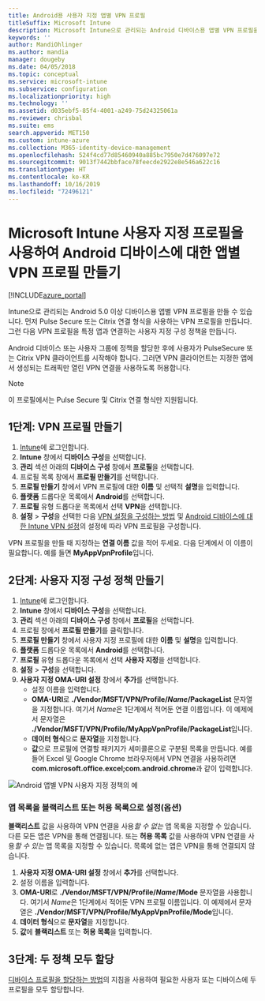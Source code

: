 ```yaml
---
title: Android용 사용자 지정 앱별 VPN 프로필
titleSuffix: Microsoft Intune
description: Microsoft Intune으로 관리되는 Android 디바이스용 앱별 VPN 프로필을 만드는 방법을 알아봅니다.
keywords: ''
author: MandiOhlinger
ms.author: mandia
manager: dougeby
ms.date: 04/05/2018
ms.topic: conceptual
ms.service: microsoft-intune
ms.subservice: configuration
ms.localizationpriority: high
ms.technology: ''
ms.assetid: d035ebf5-85f4-4001-a249-75d24325061a
ms.reviewer: chrisbal
ms.suite: ems
search.appverid: MET150
ms.custom: intune-azure
ms.collection: M365-identity-device-management
ms.openlocfilehash: 524f4cd77d85460940a885bc7950e7d476097e72
ms.sourcegitcommit: 9013f7442bbface78feecde2922e8e546a622c16
ms.translationtype: HT
ms.contentlocale: ko-KR
ms.lasthandoff: 10/16/2019
ms.locfileid: "72496121"
---
```

# <a name="use-a-microsoft-intune-custom-profile-to-create-a-per-app-vpn-profile-for-android-devices"></a>Microsoft Intune 사용자 지정 프로필을 사용하여 Android 디바이스에 대한 앱별 VPN 프로필 만들기

[!INCLUDE[azure_portal](../includes/azure_portal.md)]

Intune으로 관리되는 Android 5.0 이상 디바이스용 앱별 VPN 프로필을 만들 수 있습니다. 먼저 Pulse Secure 또는 Citrix 연결 형식을 사용하는 VPN 프로필을 만듭니다. 그런 다음 VPN 프로필을 특정 앱과 연결하는 사용자 지정 구성 정책을 만듭니다.

Android 디바이스 또는 사용자 그룹에 정책을 할당한 후에 사용자가 PulseSecure 또는 Citrix VPN 클라이언트를 시작해야 합니다. 그러면 VPN 클라이언트는 지정한 앱에서 생성되는 트래픽만 열린 VPN 연결을 사용하도록 허용합니다.

> [!NOTE]
>
> 이 프로필에서는 Pulse Secure 및 Citrix 연결 형식만 지원됩니다.


## <a name="step-1-create-a-vpn-profile"></a>1단계: VPN 프로필 만들기


1. [Intune](https://go.microsoft.com/fwlink/?linkid=2090973)에 로그인합니다.
3. **Intune** 창에서 **디바이스 구성**을 선택합니다.
2. **관리** 섹션 아래의 **디바이스 구성** 창에서 **프로필**을 선택합니다.
2. 프로필 목록 창에서 **프로필 만들기**를 선택합니다.
3. **프로필 만들기** 창에서 VPN 프로필에 대한 **이름** 및 선택적 **설명**을 입력합니다.
4. **플랫폼** 드롭다운 목록에서 **Android**를 선택합니다.
5. **프로필** 유형 드롭다운 목록에서 선택 **VPN**을 선택합니다.
3. **설정** > **구성**을 선택한 다음 [VPN 설정을 구성하는 방법](vpn-settings-configure.md) 및 [Android 디바이스에 대한 Intune VPN 설정](vpn-settings-android.md)의 설정에 따라 VPN 프로필을 구성합니다.

VPN 프로필을 만들 때 지정하는 **연결 이름** 값을 적어 두세요. 다음 단계에서 이 이름이 필요합니다. 예를 들면 **MyAppVpnProfile**입니다.

## <a name="step-2-create-a-custom-configuration-policy"></a>2단계: 사용자 지정 구성 정책 만들기

1. [Intune](https://go.microsoft.com/fwlink/?linkid=2090973)에 로그인합니다.
3. **Intune** 창에서 **디바이스 구성**을 선택합니다.
2. **관리** 섹션 아래의 **디바이스 구성** 창에서 **프로필**을 선택합니다.
3. 프로필 창에서 **프로필 만들기**를 클릭합니다.
4. **프로필 만들기** 창에서 사용자 지정 프로필에 대한 **이름** 및 **설명**을 입력합니다.
5. **플랫폼** 드롭다운 목록에서 **Android**를 선택합니다.
6. **프로필** 유형 드롭다운 목록에서 선택 **사용자 지정**을 선택합니다.
7. **설정** > **구성**을 선택합니다.
3. **사용자 지정 OMA-URI 설정** 창에서 **추가**를 선택합니다.
    - 설정 이름을 입력합니다.
    - **OMA-URI**로 **./Vendor/MSFT/VPN/Profile/*Name*/PackageList** 문자열을 지정합니다. 여기서 *Name*은 1단계에서 적어둔 연결 이름입니다. 이 예제에서 문자열은 **./Vendor/MSFT/VPN/Profile/MyAppVpnProfile/PackageList**입니다.
    - **데이터 형식**으로 **문자열**을 지정합니다.
    - **값**으로 프로필에 연결할 패키지가 세미콜론으로 구분된 목록을 만듭니다. 예를 들어 Excel 및 Google Chrome 브라우저에서 VPN 연결을 사용하려면 **com.microsoft.office.excel;com.android.chrome**과 같이 입력합니다.

![Android 앱별 VPN 사용자 지정 정책의 예](./media/android-pulse-secure-per-app-vpn/android_per_app_vpn_oma_uri.png)

### <a name="set-your-app-list-to-blacklist-or-whitelist-optional"></a>앱 목록을 블랙리스트 또는 허용 목록으로 설정(옵션)
  **블랙리스트** 값을 사용하여 VPN 연결을 사용*할 수 없는* 앱 목록을 지정할 수 있습니다. 다른 모든 앱은 VPN을 통해 연결됩니다.
또는 **허용 목록** 값을 사용하여 VPN 연결을 사용*할 수 있는* 앱 목록을 지정할 수 있습니다. 목록에 없는 앱은 VPN을 통해 연결되지 않습니다.
  1. **사용자 지정 OMA-URI 설정** 창에서 **추가**를 선택합니다.
  2. 설정 이름을 입력합니다.
  3. **OMA-URI**로 **./Vendor/MSFT/VPN/Profile/*Name*/Mode** 문자열을 사용합니다. 여기서 *Name*은 1단계에서 적어둔 VPN 프로필 이름입니다. 이 예제에서 문자열은 **./Vendor/MSFT/VPN/Profile/MyAppVpnProfile/Mode**입니다.
  4. **데이터 형식**으로 **문자열**을 지정합니다.
  5. **값**에 **블랙리스트** 또는 **허용 목록**을 입력합니다.



## <a name="step-3-assign-both-policies"></a>3단계: 두 정책 모두 할당

[디바이스 프로필을 할당하는 방법](device-profile-assign.md)의 지침을 사용하여 필요한 사용자 또는 디바이스에 두 프로필을 모두 할당합니다.
